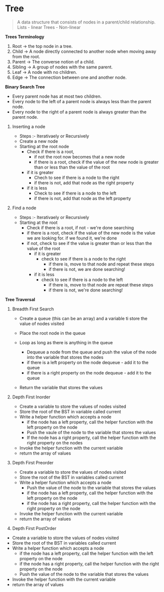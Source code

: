 # Tree

> A data structure that consists of nodes in a parent/child relationship.
> Lists - linear
> Trees - Non-linear

**Trees Terminology**

1. Root -> the top node in a tree.
2. Child -> A node directly connected to another node when moving away from the root.
3. Parent -> The converse notion of a child.
4. Sibling -> A group of nodes with the same parent.
5. Leaf -> A node with no children.
6. Edge -> The connection between one and another node.

**Binary Search Tree**

- Every parent node has at most two children.
- Every node to the left of a parent node is always less than the parent node.
- Every node to the right of a parent node is always greater than the parent node.

1. Inserting a node

   - Steps :- Iterativaely or Recursively
   - Create a new node
   - Starting at the root node
     - Check if there is a root,
       - if not the root now becomes that a new node
       - if there is a root, check if the value of the new node is greater than or less than the value of the root
     - if it is greater
       - Chech to see if there is a node to the right
       - if there is not, add that node as the right property
     - if it is less
       - Check to see if there is a node to the left
       - if there is not, add that node as the left property

2. Find a node

   - Steps :- Iterativaely or Recursively
   - Starting at the root
     - Check if there is a root, if not - we're done searching
     - if there is a root, check if the value of the new node is the value we are looking for. if we found it, we're done
     - if not, check to see if the value is greater than or less than the value of the root
       - if it is greater
         - check to see if there is a node to the right
           - if there is, move to that node and repeat these steps
           - if there is not, we are done searching!
       - if it is less
         - check to see if there is a node to the left
           - if there is, move to that node are repeat these steps
           - if there is not, we're done searching!

**Tree Traversal**

1. Breadth First Search

   - Create a queue (this can be an array) and a variable ti store the value of nodes visited
   - Place the root node in the queue
   - Loop as long as there is anything in the queue

     - Dequeue a node from the queue and push the value of the node into the variable that stores the nodes
     - if there is a left property on the node dequeue - add it to the queue
     - if there is a right property on the node dequeue - add it to the queue

   - Return the variable that stores the values

2. Depth First Inorder

   - Create a variable to store the values of nodes visited
   - Store the root of the BST in variable called current
   - Write a helper function which accepts a node
     - if the node has a left property, call the helper function with the left property on the node
     - Push the vaule of the node to the variable that stores the values
     - If the node has a right property, call the helper function with the right property on the nodes
   - Invoke the helper function with the current variable
   - return the array of values

3. Depth First Preorder

   - Create a variable to store the values of nodes visited
   - Store the root of the BST in variables called current
   - Write a helper function which accepts a node
     - Push the value of the node to the variable that stores the values
     - if the node has a left property, call the helper function with the left property on the node
     - if the node has a right property, call the helper function with the right property on the node
   - Invoke the helper function with the current variable
   - return the array of values

4. Depth First PostOrder

- Create a variable to store the values of nodes visited
- Store the root of the BST in variables called current
- Write a helper function which accepts a node
  - if the node has a left property, call the helper function with the left property on the node
  - if the node has a right property, call the helper function with the right property on the node
  - Push the value of the node to the variable that stores the values
- Invoke the helper function with the current variable
- return the array of values
